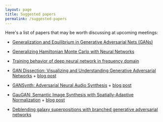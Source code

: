 ```yaml
---
layout: page
title: Suggested papers
permalink: /suggested-papers
---
```


Here's a list of papers that may be worth discussing at upcoming meetings:

* [Generalization and Equilibrium in Generative Adversarial Nets (GANs)](https://arxiv.org/abs/1703.00573)

* [Generalizing Hamiltonian Monte Carlo with Neural Networks](https://arxiv.org/abs/1711.09268)

* [Training behavior of deep neural network in frequency domain](https://arxiv.org/abs/1807.01251)

* [GAN Dissection: Visualizing and Understanding Generative Adversarial Networks](https://arxiv.org/abs/1811.10597v1) + [blog post](https://gandissect.csail.mit.edu/%E2%80%8B)

* [GANSynth: Adversarial Neural Audio Synthesis](https://openreview.net/forum?id=H1xQVn09FX) + [blog post](https://magenta.tensorflow.org/gansynth)

* [GauGAN: Semantic Image Synthesis with Spatially-Adaptive Normalization](https://arxiv.org/abs/1903.07291) + [blog post](https://blogs.nvidia.com/blog/2019/03/18/gaugan-photorealistic-landscapes-nvidia-research/)

* [Deblending galaxy superpositions with branched generative adversarial networks](https://arxiv.org/abs/1810.10098)
